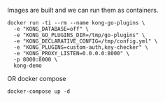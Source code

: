 Images are built and we can run them as containers.

```
docker run -ti --rm --name kong-go-plugins \
  -e "KONG_DATABASE=off" \
  -e "KONG_GO_PLUGINS_DIR=/tmp/go-plugins" \
  -e "KONG_DECLARATIVE_CONFIG=/tmp/config.yml" \
  -e "KONG_PLUGINS=custom-auth,key-checker" \
  -e "KONG_PROXY_LISTEN=0.0.0.0:8000" \
  -p 8000:8000 \
  kong-demo
```

OR docker compose

```
docker-compose up -d
```
